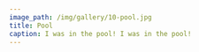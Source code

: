 ```yaml
---
image_path: /img/gallery/10-pool.jpg
title: Pool
caption: I was in the pool! I was in the pool!
---
```


